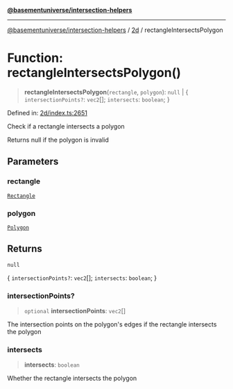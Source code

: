 [**@basementuniverse/intersection-helpers**](../../README.md)

***

[@basementuniverse/intersection-helpers](../../README.md) / [2d](../README.md) / rectangleIntersectsPolygon

# Function: rectangleIntersectsPolygon()

> **rectangleIntersectsPolygon**(`rectangle`, `polygon`): `null` \| \{ `intersectionPoints?`: `vec2`[]; `intersects`: `boolean`; \}

Defined in: [2d/index.ts:2651](https://github.com/basementuniverse/intersection-helpers/blob/d942e5cf9ee51dc3854d6fbfe1d84a7ecd83c1ca/src/2d/index.ts#L2651)

Check if a rectangle intersects a polygon

Returns null if the polygon is invalid

## Parameters

### rectangle

[`Rectangle`](../types/type-aliases/Rectangle.md)

### polygon

[`Polygon`](../types/type-aliases/Polygon.md)

## Returns

`null`

\{ `intersectionPoints?`: `vec2`[]; `intersects`: `boolean`; \}

### intersectionPoints?

> `optional` **intersectionPoints**: `vec2`[]

The intersection points on the polygon's edges if the rectangle intersects
the polygon

### intersects

> **intersects**: `boolean`

Whether the rectangle intersects the polygon
